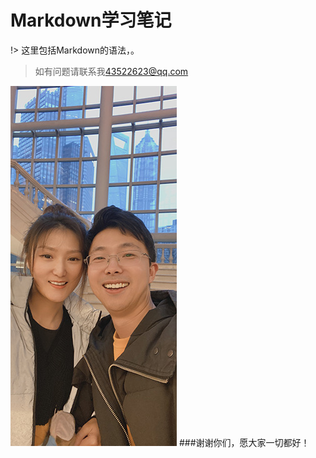 # Markdown学习笔记

!> 这里包括Markdown的语法，。
>  如有问题请联系我[43522623@qq.com](mailto:43522623@qq.com)

![Welcome](pics/us.jpg '感谢')
###谢谢你们，愿大家一切都好！